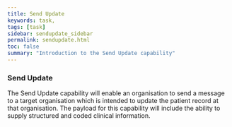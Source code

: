 ```yaml
---
title: Send Update
keywords: task, 
tags: [task]
sidebar: sendupdate_sidebar
permalink: sendupdate.html
toc: false
summary: "Introduction to the Send Update capability"
---
```


### Send Update ###

The Send Update capability will enable an organisation to send a message to a target organisation which is intended to update the patient record at that organisation. The payload for this capability will include the ability to supply structured and coded clinical information.

